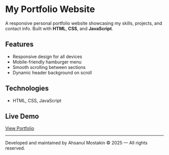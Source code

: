 # My Portfolio Website

A responsive personal portfolio website showcasing my skills, projects, and contact info. Built with **HTML**, **CSS**, and **JavaScript**.

## Features
- Responsive design for all devices
- Mobile-friendly hamburger menu
- Smooth scrolling between sections
- Dynamic header background on scroll

## Technologies
- HTML, CSS, JavaScript

## Live Demo
[View Portfolio](https://ahsanul-mostakin.github.io/portfolio-website/)

---

Developed and maintained by Ahsanul Mostakin
© 2025 — All rights reserved.
